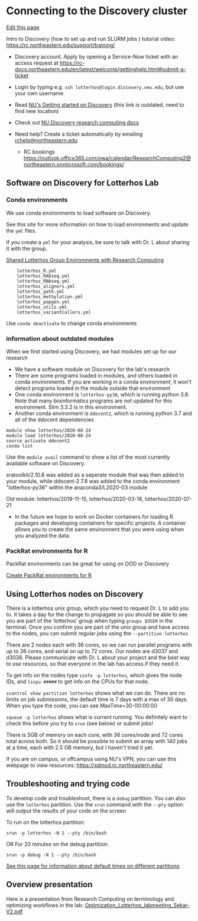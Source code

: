 # Connecting to the Discovery cluster

[Edit this page](https://github.com/DrK-Lo/lotterhoslabprotocols/edit/gh-pages/discovery_1-gettingstarted.md)

Intro to Discovery (how to set up and run SLURM jobs ) tutorial video:
https://rc.northeastern.edu/support/training/

* Discovery account. Apply by opening a Service-Now ticket with an access request at https://rc-docs.northeastern.edu/en/latest/welcome/gettinghelp.html#submit-a-ticket

* Login by typing e.g. `ssh lotterhos@login.discovery.neu.edu`, but use your own username

* Read [NU's Getting started on Discovery](https://cpb-us-w2.wpmucdn.com/express.northeastern.edu/dist/1/43/files/2019/08/GettingStartedGuide-1.pdf) (this link is outdated, need to find new location)

* Check out [NU Discovery research computing docs](https://rc-docs.northeastern.edu/en/latest/)

* Need help? Create a ticket automatically by emailing rchelp@northeastern.edu
    * RC bookings
https://outlook.office365.com/owa/calendar/ResearchComputing2@northeastern.onmicrosoft.com/bookings/



## Software on Discovery for Lotterhos Lab

### Conda environments

We use conda environments to load software on Discovery.

See this site for more information on how to load environments and update the `yml` files.

If you create a `yml` for your analysis, be sure to talk with Dr. L about sharing it with the group.

[Shared Lotterhos Group Environments with Research Computing](https://github.com/neu-rc-admin/lotterhos_group)
```  
    lotterhos_R.yml
    lotterhos_RADseq.yml
    lotterhos_RNAseq.yml
    lotterhos_aligners.yml
    lotterhos_gatk.yml
    lotterhos_methylation.yml
    lotterhos_popgen.yml
    lotterhos_utils.yml
    lotterhos_variantCallers.yml
```


Use `conda deactivate` to change conda environments


### information about outdated modules
When we first started using Discovery, we had modules set up for our research

* We have a software module on Discovery for the lab's research
* There are some programs loaded in modules, and others loaded in conda environments. If you are working
in a conda environment, it won't detect programs loaded in the module outside that environment
* One conda environment is `lotterhos-py38`, which is running python 3.8. Note that many bioinformatics programs are not updated for this environment. Slim 3.3.2 is in this environment.
* Another conda environment is `ddocent2`, which is running python 3.7 and all of the ddocent dependencies
```
module show lotterhos/2020-08-24
module load lotterhos/2020-08-24
source activate ddocent2
conda list
```
Use the `module avail` command to show a list of the most currently available software on Discovery.

sratoolkit/2.10.8 was added as a seperate module that was then added to your module, while ddocent-2.7.8 was added to the conda environment "lotterhos-py38" within the anaconda3/L2020-03 module

Old module: lotterhos/2019-11-15, lotterhos/2020-03-18, lotterhos/2020-07-21

* In the future we hope to work on Docker containers for loading R packages and developing containers for specific projects.
A container allows you to create the same environment that you were using when you analyzed the data.

### PackRat environments for R

PackRat environments can be great for using on OOD or Discovery

[Create PackRat environments for R](https://rc-docs.northeastern.edu/en/latest/software/software.html)

## Using Lotterhos nodes on Discovery

There is a lotterhos unix group, which you need to request Dr. L to add you to. It takes a day for the change to propagate so you should be able to see you are part of the ‘lotterhos’ group when typing `groups $USER` in the terminal.
Once you confirm you are part of the unix group and have access to the nodes, you can submit regular jobs using the `--partition lotterhos`

There are 2 nodes each with 36 cores, so we can run parallel programs with up to 36 cores, and serial on up to 72 cores. 
Our nodes are d3037 and d3038. Please communicate with Dr. L about your project and the best way to use resources, so that everyone in the lab has access if they need it.

To get info on the nodes type `sinfo -p lotterhos`, which gives the node IDs, and `lscpu #####` to get info on the CPUs for that node.

`scontrol show partition lotterhos` shows what we can do. There are no limits on job submissions, the default time is 7 days with a max of 30 days. When you type the code, you can see MaxTime=30-00:00:00

`squeue -p lotterhos` shows what is current running. You definitely want to check this before you try to `srun` (see below) or submit jobs!

There is 5GB of memory on each core, with 36 cores/node and 72 cores total across both. So it should be possible to submit an array with 140 jobs at a time, each with 2.5 GB memory, but I haven't tried it yet.

If you are on campus, or offcampus using NU's VPN, you can use this webpage to view resources: https://xdmod.rc.northeastern.edu/

## Troubleshooting and trying code
To develop code and troubleshoot, there is a `debug` partition. You can also use the `lotterhos` partition.
Use the `srun` command with the `--pty` option will output the results of your code on the screen

To run on the lotterhos partition:

`srun -p lotterhos -N 1 --pty /bin/bash`

OR For 20 minutes on the debug partition:

`srun -p debug -N 1 --pty /bin/bash`

[See this page for information about default times on different partitions](https://rc-docs.northeastern.edu/en/latest/hardware/partitions.html#introduction)


## Overview presentation

Here is a presentation from Research Computing on terminology and optimizing workflows in the lab:
[Optimization_Lotterhos_labmeeting_Sekar-V2.pdf](img/Optimization_Lotterhos_labmeeting_Sekar-V2.pdf)

